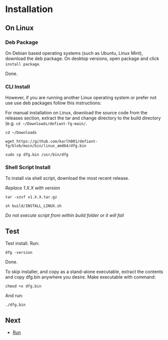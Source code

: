# Installation

## On Linux 

### Deb Package

On Debian based operating systems (such as Ubuntu, Linux Mint), download the deb package. On desktop versions, open package and click `install package`. 

Done.

### CLI Install

However, if you are running another Linux operating system or prefer not use use deb packages follow this instructions:

For manual installation on Linux, download the source code from the releases section, extract the tar and change directory to the build directory (e.g. `cd ~/Downloads/defiant-fg-main/`.

	cd ~/Downloads
	
	wget https://github.com/karlh001/defiant-fg/blob/main/bin/linux_amd64/dfg.bin
	
	sudo cp dfg.bin /usr/bin/dfg
	
### Shell Script Install
	
To install via shell script, download the most recent release.

_Replace 1.X.X with version_

	tar -xzvf v1.X.X.tar.gz

	sh build/INSTALL_LINUX.sh

_Do not execute script from within build folder or it will fail_


## Test

Test install. Run:

	dfg -version

Done.

To skip installer, and copy as a stand-alone executable, extract the contents and copy dfg.bin anywhere you desire. Make executable with command:  

	chmod +x dfg.bin 


And run: 
 

	./dfg.bin 


## Next

* [Run](run.md)

